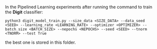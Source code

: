 In the Pipelined Learning experiments after running the command to train the **Digit** classifier:

```
python3 digit_model_train.py --size_data <SIZE_DATA> --data_seed <SEED> --learning_rate <LEARNING_RATE> --optimizer <OPTIMIZER> --batch_size <BATCH_SIZE> --nepochs <NEPOCHS> --seed <SEED> --tnorm <TNORM> --test True
```
the best one is stored in this folder.
